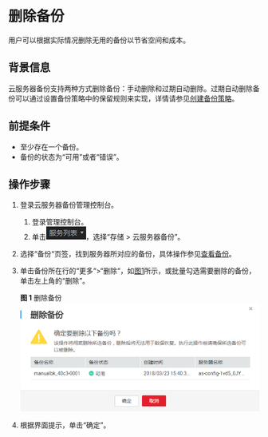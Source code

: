 # 删除备份<a name="ZH-CN_TOPIC_0056584600"></a>

用户可以根据实际情况删除无用的备份以节省空间和成本。

## 背景信息<a name="section55061267104634"></a>

云服务器备份支持两种方式删除备份：手动删除和过期自动删除。过期自动删除备份可以通过设置备份策略中的保留规则来实现，详情请参见[创建备份策略](创建备份策略.md)。

## 前提条件<a name="section17298602104539"></a>

-   至少存在一个备份。
-   备份的状态为“可用”或者“错误”。

## 操作步骤<a name="section20267152222857"></a>

1.  登录云服务器备份管理控制台。
    1.  登录管理控制台。
    2.  单击![](figures/list.png)，选择“存储 \> 云服务器备份”。

2.  选择“备份“页签，找到服务器所对应的备份，具体操作参见[查看备份](查看备份.md)。
3.  单击备份所在行的“更多“\>“删除“，如[图1](#fig1625973075718)所示，或批量勾选需要删除的备份，单击左上角的“删除”。

    **图 1**  删除备份<a name="fig1625973075718"></a>  
    ![](figures/删除备份.png "删除备份")

4.  根据界面提示，单击“确定”。

